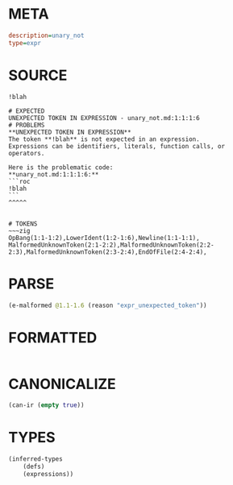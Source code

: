 # META
~~~ini
description=unary_not
type=expr
~~~
# SOURCE
~~~roc
!blah
~~~
~~~
# EXPECTED
UNEXPECTED TOKEN IN EXPRESSION - unary_not.md:1:1:1:6
# PROBLEMS
**UNEXPECTED TOKEN IN EXPRESSION**
The token **!blah** is not expected in an expression.
Expressions can be identifiers, literals, function calls, or operators.

Here is the problematic code:
**unary_not.md:1:1:1:6:**
```roc
!blah
```
^^^^^


# TOKENS
~~~zig
OpBang(1:1-1:2),LowerIdent(1:2-1:6),Newline(1:1-1:1),
MalformedUnknownToken(2:1-2:2),MalformedUnknownToken(2:2-2:3),MalformedUnknownToken(2:3-2:4),EndOfFile(2:4-2:4),
~~~
# PARSE
~~~clojure
(e-malformed @1.1-1.6 (reason "expr_unexpected_token"))
~~~
# FORMATTED
~~~roc

~~~
# CANONICALIZE
~~~clojure
(can-ir (empty true))
~~~
# TYPES
~~~clojure
(inferred-types
	(defs)
	(expressions))
~~~
